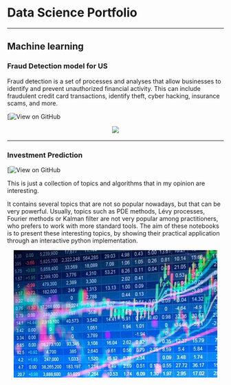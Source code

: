 # Data Science Portfolio
---
## Machine learning

### Fraud Detection model for US 

Fraud detection is a set of processes and analyses that allow businesses to identify and prevent unauthorized financial activity. This can include fraudulent credit card transactions, identify theft, cyber hacking, insurance scams, and more.

[![View on GitHub](https://github.com/ravikantydv/FreelancingProjects/blob/39bef55407121f0ff7c4454672a3e256882c72e1/Fraud_model_for_US_.ipynb)

<center><img src="C:\Users\hp\Downloads\OIP (1).jpeg"/></center>

---
### Investment Prediction

[![View on GitHub](https://github.com/ravikantydv/Projects-during-Internships/blob/7d6e5033f83505bc21926967b94b98eb064ce3e0/Investment%20prediction%20.ipynb)

This is just a collection of topics and algorithms that in my opinion are interesting.

It contains several topics that are not so popular nowadays, but that can be very powerful. Usually, topics such as PDE methods, Lévy processes, Fourier methods or Kalman filter are not very popular among practitioners, who prefers to work with more standard tools.
The aim of these notebooks is to present these interesting topics, by showing their practical application through an interactive python implementation.

<center><img src="https://github.com/ravikantydv/minimal/blob/b46f9bee610317c6017204c9c6ffeeef4b20a5aa/assets/img/OIP%20(2).jpeg"/></center>





